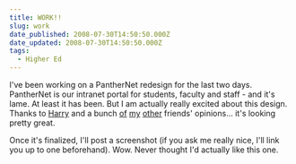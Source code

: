 ```yaml
---
title: WORK!!
slug: work
date_published: 2008-07-30T14:50:50.000Z
date_updated: 2008-07-30T14:50:50.000Z
tags:
  - Higher Ed
---
```


I've been working on a PantherNet redesign for the last two days. PantherNet is our intranet portal for students, faculty and staff - and it's lame. At least it has been. But I am actually really excited about this design. Thanks to [Harry](http://mynameisharry.tumblr.com/) and a bunch [of](http://ivewrittenitdown.com/) [my](http://www.jms2k.com/) [other](http://pedalboy.net) friends' opinions... it's looking pretty great.

Once it's finalized, I'll post a screenshot (if you ask me really nice, I'll link you up to one beforehand). Wow. Never thought I'd actually like this one.
